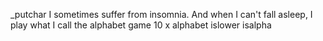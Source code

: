 _putchar
I sometimes suffer from insomnia. And when I can't fall asleep, I play what I call the alphabet game
10 x alphabet
islower
isalpha
